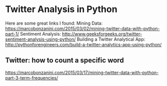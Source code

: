 # Twitter Analysis in Python
Here are some great links I found:
Mining Data:
https://marcobonzanini.com/2015/03/02/mining-twitter-data-with-python-part-1/
Sentiment Analysis:
http://www.geeksforgeeks.org/twitter-sentiment-analysis-using-python/
Building a Twitter Analytical App:
http://pythonforengineers.com/build-a-twitter-analytics-app-using-python/



## Twitter: how to count a specific word

https://marcobonzanini.com/2015/03/17/mining-twitter-data-with-python-part-3-term-frequencies/

